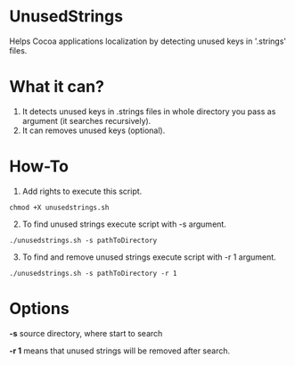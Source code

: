 UnusedStrings
=============

Helps Cocoa applications localization by detecting unused keys in '.strings' files.

What it can?
=============
1. It detects unused keys in .strings files in whole directory you pass as argument (it searches recursively).
2. It can removes unused keys (optional).

How-To
=============
1) Add rights to execute this script.
```shell
chmod +X unusedstrings.sh
```

2) To find unused strings execute script with -s argument.
```shell
./unusedstrings.sh -s pathToDirectory
```

3) To find and remove unused strings execute script with -r 1 argument.
```shell
./unusedstrings.sh -s pathToDirectory -r 1
```


Options
============
**-s** source directory, where start to search

**-r 1** means that unused strings will be removed after search.
